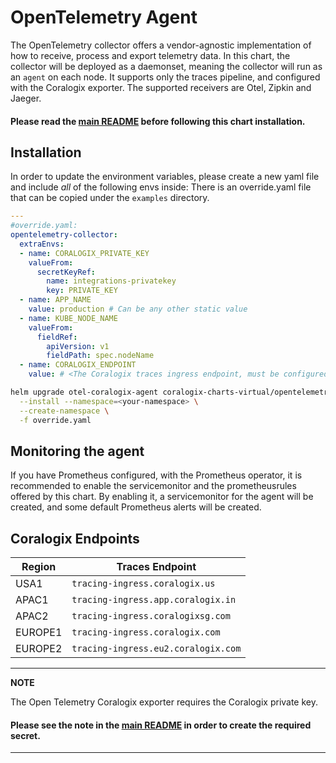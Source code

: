 # OpenTelemetry Agent
The OpenTelemetry collector offers a vendor-agnostic implementation of how to receive, process and export telemetry data. 
In this chart, the collector will be deployed as a daemonset, meaning the collector will run as an `agent` on each node.
It supports only the traces pipeline, and configured with the Coralogix exporter.
The supported receivers are Otel, Zipkin and Jaeger. 

#### Please read the [main README](https://github.com/coralogix/eng-integrations/blob/master/README.md) before following this chart installation.

## Installation
In order to update the environment variables, please create a new yaml file and include *all* of the following envs inside:
There is an override.yaml file that can be copied under the `examples` directory.

```yaml
---
#override.yaml:
opentelemetry-collector:
  extraEnvs:
  - name: CORALOGIX_PRIVATE_KEY
    valueFrom:
      secretKeyRef:
        name: integrations-privatekey
        key: PRIVATE_KEY
  - name: APP_NAME
    value: production # Can be any other static value
  - name: KUBE_NODE_NAME
    valueFrom:
      fieldRef:
        apiVersion: v1
        fieldPath: spec.nodeName
  - name: CORALOGIX_ENDPOINT
    value: # <The Coralogix traces ingress endpoint, must be configured>
```

```bash
helm upgrade otel-coralogix-agent coralogix-charts-virtual/opentelemetry-coralogix \
  --install --namespace=<your-namespace> \
  --create-namespace \
  -f override.yaml
```

## Monitoring the agent
If you have Prometheus configured, with the Prometheus operator, it is recommended to enable the servicemonitor and the prometheusrules offered by this chart. By enabling it, a servicemonitor for the agent will be created, and some default Prometheus alerts will be created.    

## Coralogix Endpoints

| Region  | Traces Endpoint
|---------|------------------------------------------|
| USA1	  | `tracing-ingress.coralogix.us`           |
| APAC1   | `tracing-ingress.app.coralogix.in`       |
| APAC2   | `tracing-ingress.coralogixsg.com`        |
| EUROPE1 | `tracing-ingress.coralogix.com`          |
| EUROPE2 | `tracing-ingress.eu2.coralogix.com`      |

---
**NOTE**

The Open Telemetry Coralogix exporter requires the Coralogix private key.
#### Please see the note in the [main README](https://github.com/coralogix/eng-integrations/blob/master/README.md) in order to create the required secret.
---
